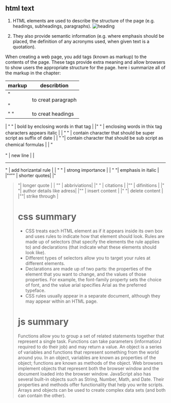 ## html text

 1. HTML elements are used  to describe the structure of
the page (e.g. headings, subheadings, paragraphs).
![heading](https://image.slidesharecdn.com/htmltextandformatting-111220223602-phpapp01/95/html-text-and-formatting-4-728.jpg?cb=1324421116)

2. They also provide semantic information (e.g. where
emphasis should be placed, the definition of any
acronyms used, when given text is a quotation).

When creating a web page, you add tags
(known as markup) to the contents of the
page. These tags provide extra meaning
and allow browsers to show users the
appropriate structure for the page. 
here i summarize all of the markup in the chapter:


|markup          |describtion       |
| ------------- | ------------- |
|" <p>  </p>  "  | to creat paragraph |
|" <h>   </h> "   | to creat headings     |

| "<b>   </b>"    |   bold by enclosing words in that tag |
|" <i>     </i>"             | enclosing words in thix tag characters appears italic |
|  "<sup>   </sup>"           |    contain character that should be super script as suffix of date |
|  "<sub> </sub> "|     contain character that should be sub script as chemical formulas |
| "<br></br>" | new line |
|<hr></hr> " | add horizantal rule |
| " <strong></strong>" | strong importance |
| " <em></em> "| emphasis in italic |
|"<q></q>"  | shorter quotes| 
|"<blockquote>"| longer quote |
| "<abbr></abbr>" | abbriviations|
|" <cite></cite>" | citations |
|"<dfn></dfn>"  | difinitions |
|"<address></address>"| author details like adress|
|"<ins></ins>" | insert content |
|"<del></del> "| delete content |
|"<s></s>"| strike through |



# css summary 


 * CSS treats each HTML element as if it appears inside
its own box and uses rules to indicate how that
element should look. Rules are made up of selectors (that specify the
elements the rule applies to) and declarations (that
indicate what these elements should look like).
* Different types of selectors allow you to target your
rules at different elements.
* Declarations are made up of two parts: the properties
of the element that you want to change, and the values
of those properties. For example, the font-family
property sets the choice of font, and the value arial
specifies Arial as the preferred typeface.
* CSS rules usually appear in a separate document,
although they may appear within an HTML page.

# js summary 

Functions allow you to group a set of related
statements together that represent a single task.
Functions can take parameters (informatiorJ required
to do their job) and may return a value.
An object is a series of variables and functions that
represent something from the world around you.
In an object, variables are known as properties of the
object; functions are known as methods of the object.
Web browsers implement objects that represent both
the browser window and the document loaded into the
browser window.
JavaScript also has several built-in objects such as
String, Number, Math, and Date. Their properties and
methods offer functionality that help you write scripts.
Arrays and objects can be used to create complex data
sets (and both can contain the other).
 





